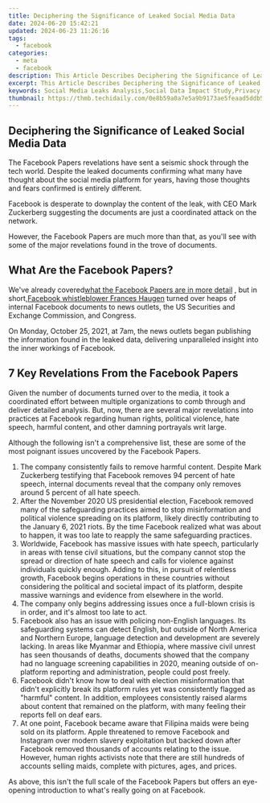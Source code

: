 ```yaml
---
title: Deciphering the Significance of Leaked Social Media Data
date: 2024-06-20 15:42:21
updated: 2024-06-23 11:26:16
tags:
  - facebook
categories:
  - meta
  - facebook
description: This Article Describes Deciphering the Significance of Leaked Social Media Data
excerpt: This Article Describes Deciphering the Significance of Leaked Social Media Data
keywords: Social Media Leaks Analysis,Social Data Impact Study,Privacy in Social Networks,Unauthorized Data Usage,Social Insight From Breaches,Cybersecurity,Digital Security Importance
thumbnail: https://thmb.techidaily.com/0e8b59a0a7e5a9b9173ae5feaad5ddb56b135eee3ed22a8b3f83cf8fa8dfaeb8.jpg
---
```


## Deciphering the Significance of Leaked Social Media Data

 The Facebook Papers revelations have sent a seismic shock through the tech world. Despite the leaked documents confirming what many have thought about the social media platform for years, having those thoughts and fears confirmed is entirely different.

 Facebook is desperate to downplay the content of the leak, with CEO Mark Zuckerberg suggesting the documents are just a coordinated attack on the network.

 However, the Facebook Papers are much more than that, as you'll see with some of the major revelations found in the trove of documents.

## What Are the Facebook Papers?

 We've already covered[what the Facebook Papers are in more detail](https://www.makeuseof.com/what-are-facebook-papers/) , but in short,[Facebook whistleblower Frances Haugen](https://www.makeuseof.com/who-is-facebook-whistleblower-60-minutes-interview-claims/) turned over heaps of internal Facebook documents to news outlets, the US Securities and Exchange Commission, and Congress.

 On Monday, October 25, 2021, at 7am, the news outlets began publishing the information found in the leaked data, delivering unparalleled insight into the inner workings of Facebook.

## 7 Key Revelations From the Facebook Papers

 Given the number of documents turned over to the media, it took a coordinated effort between multiple organizations to comb through and deliver detailed analysis. But, now, there are several major revelations into practices at Facebook regarding human rights, political violence, hate speech, harmful content, and other damning portrayals writ large.

 Although the following isn't a comprehensive list, these are some of the most poignant issues uncovered by the Facebook Papers.

1. The company consistently fails to remove harmful content. Despite Mark Zuckerberg testifying that Facebook removes 94 percent of hate speech, internal documents reveal that the company only removes around 5 percent of all hate speech.
2. After the November 2020 US presidential election, Facebook removed many of the safeguarding practices aimed to stop misinformation and political violence spreading on its platform, likely directly contributing to the January 6, 2021 riots. By the time Facebook realized what was about to happen, it was too late to reapply the same safeguarding practices.
3. Worldwide, Facebook has massive issues with hate speech, particularly in areas with tense civil situations, but the company cannot stop the spread or direction of hate speech and calls for violence against individuals quickly enough. Adding to this, in pursuit of relentless growth, Facebook begins operations in these countries without considering the political and societal impact of its platform, despite massive warnings and evidence from elsewhere in the world.
4. The company only begins addressing issues once a full-blown crisis is in order, and it's almost too late to act.
5. Facebook also has an issue with policing non-English languages. Its safeguarding systems can detect English, but outside of North America and Northern Europe, language detection and development are severely lacking. In areas like Myanmar and Ethiopia, where massive civil unrest has seen thousands of deaths, documents showed that the company had no language screening capabilities in 2020, meaning outside of on-platform reporting and administration, people could post freely.
6. Facebook didn't know how to deal with election misinformation that didn't explicitly break its platform rules yet was consistently flagged as "harmful" content. In addition, employees consistently raised alarms about content that remained on the platform, with many feeling their reports fell on deaf ears.
7. At one point, Facebook became aware that Filipina maids were being sold on its platform. Apple threatened to remove Facebook and Instagram over modern slavery exploitation but backed down after Facebook removed thousands of accounts relating to the issue. However, human rights activists note that there are still hundreds of accounts selling maids, complete with pictures, ages, and prices.

 As above, this isn't the full scale of the Facebook Papers but offers an eye-opening introduction to what's really going on at Facebook.


<ins class="adsbygoogle"
     style="display:block"
     data-ad-format="autorelaxed"
     data-ad-client="ca-pub-7571918770474297"
     data-ad-slot="1223367746"></ins>



<ins class="adsbygoogle"
     style="display:block"
     data-ad-client="ca-pub-7571918770474297"
     data-ad-slot="8358498916"
     data-ad-format="auto"
     data-full-width-responsive="true"></ins>
